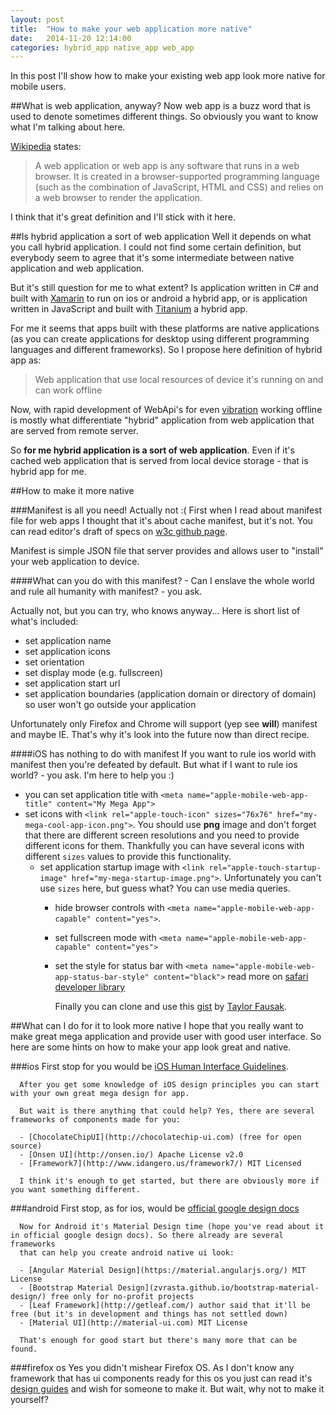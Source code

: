```yaml
---
layout: post
title:  "How to make your web application more native"
date:   2014-11-20 12:14:00
categories: hybrid_app native_app web_app
---
```

In this post I'll show how to make your existing web app look more native for mobile users.

##What is web application, anyway?
Now web app is a buzz word that is used to denote sometimes different things. So obviously you want to know what I'm talking about here.

[Wikipedia](http://en.wikipedia.org/wiki/Web_application) states:
> A web application or web app is any software that runs in a web browser. It is created in a browser-supported programming language (such as the
> combination of JavaScript, HTML and CSS) and relies on a web browser to render the application.

I think that it's great definition and I'll stick with it here.

##Is hybrid application a sort of web application
Well it depends on what you call hybrid application. I could not find some certain definition, but everybody seem to agree that it's some intermediate
between native application and web application. 

But it's still question for me to what extent? Is application written in C# and built with [Xamarin](http://xamarin.com/) to run on ios or android a
hybrid app, or is application written in JavaScript and built with [Titanium](http://www.appcelerator.com/titanium/) a hybrid app.

For me it seems that apps built with these platforms are native applications (as you can create applications for desktop using different programming
languages and different frameworks).
So I propose here definition of hybrid app as:
>Web application that use local resources of device it's running on and can work offline

Now, with rapid development of WebApi's for even [vibration](https://developer.mozilla.org/en-US/docs/Web/Guide/API/Vibration) working offline is
mostly what differentiate "hybrid" application from web application that are served from remote server. 

So **for me hybrid application is a sort of web application**. Even if it's cached web application that is served from local device storage - that is
hybrid app for me.

##How to make it more native

###Manifest is all you need! Actually not :(
First when I read about manifest file for web apps I thought that it's about cache manifest, but it's not. You can read editor's draft of specs on
[w3c github page](https://w3c.github.io/manifest/).

Manifest is simple JSON file that server provides and allows user to "install" your web application to device.

####What can you do with this manifest?
\- Can I enslave the whole world and rule all humanity with manifest? - you ask.

Actually not, but you can try, who knows anyway...
Here is short list of what's included:

- set application name
- set application icons
- set orientation
- set display mode (e.g. fullscreen)
- set application start url
- set application boundaries (application domain or directory of domain) so user won't go outside your application

Unfortunately only Firefox and Chrome will support (yep see **will**) manifest and maybe IE. That's why it's look into the future now than direct
recipe.

####iOS has nothing to do with manifest
If you want to rule ios world with manifest then you're defeated by default. 
But what if I want to rule ios world? - you ask.
I'm here to help you :)

- you can set application title with `<meta name="apple-mobile-web-app-title" content="My Mega App">`
- set icons with `<link rel="apple-touch-icon" sizes="76x76" href="my-mega-cool-app-icon.png">`. You should use **png** image and don't forget that
  there are different screen resolutions and you need to provide different icons for them. Thankfully you can have several icons with different
  `sizes` values to provide this functionality.
  - set application startup image with `<link rel="apple-touch-startup-image" href="my-mega-startup-image.png">`. Unfortunately you can't use `sizes`
    here, but guess what? You can use media queries.
    - hide browser controls with `<meta name="apple-mobile-web-app-capable" content="yes">`.
    - set fullscreen mode with `<meta name="apple-mobile-web-app-capable" content="yes">`
    - set the style for status bar with `<meta name="apple-mobile-web-app-status-bar-style" content="black">` read more on [safari developer
      library](https://developer.apple.com/library/safari/documentation/AppleApplications/Reference/SafariHTMLRef/Articles/MetaTags.html)

      Finally you can clone and use this [gist](https://gist.github.com/tfausak/2222823) by [Taylor Fausak](https://github.com/tfausak).

##What can I do for it to look more native
      I hope that you really want to make great mega application and provide user with good user interface. So here are some hints on how to make your
      app look great and native.

###ios
      First stop for you would be [iOS Human Interface
      Guidelines](https://developer.apple.com/library/ios/documentation/userexperience/conceptual/mobilehig/).

      After you get some knowledge of iOS design principles you can start with your own great mega design for app. 

      But wait is there anything that could help? Yes, there are several frameworks of components made for you:

      - [ChocolateChipUI](http://chocolatechip-ui.com) (free for open source)
      - [Onsen UI](http://onsen.io/) Apache License v2.0
      - [Framework7](http://www.idangero.us/framework7/) MIT Licensed

      I think it's enough to get started, but there are obviously more if you want something different.

###android
      First stop, as for ios, would be [official google design docs](https://developer.android.com/design/index.html)

      Now for Android it's Material Design time (hope you've read about it in official google design docs). So there already are several frameworks
      that can help you create android native ui look:

      - [Angular Material Design](https://material.angularjs.org/) MIT License
      - [Bootstrap Material Design](zvrasta.github.io/bootstrap-material-design/) free only for no-profit projects
      - [Leaf Framework](http://getleaf.com/) author said that it'll be free (but it's in development and things has not settled down)
      - [Material UI](http://material-ui.com) MIT License

      That's enough for good start but there's many more that can be found.

###firefox os
      Yes you didn't mishear Firefox OS. As I don't know any framework that has ui components ready for this os you just can read it's [design
      guides](https://www.mozilla.org/en-US/styleguide/products/firefox-os/) and wish for someone to make it. But wait, why not to make it yourself?
